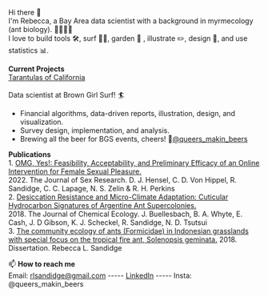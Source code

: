 Hi there 👋
<br>I'm Rebecca, a Bay Area data scientist with a background in myrmecology (ant biology). 🐜🐜🐜🐜
<br>I love to build tools 🛠, surf 🏄🏼, garden 🌱 , illustrate ✏️, design 🎨, and use statistics 📊.

**Current Projects**
<br>[Tarantulas of California](https://github.com/Floydworks/WildflowerFinder_Phenology_Tool)
<br>
<br>Data scientist at Brown Girl Surf! 🏄
- Financial algorithms, data-driven reports, illustration, design, and visualization.
- Survey design, implementation, and analysis.
- Brewing all the beer for BGS events, cheers! 🍻[@queers_makin_beers](https://www.instagram.com/queers_makin_beers/)

**Publications**
<br>1. [OMG, Yes!: Feasibility, Acceptability, and Preliminary Efficacy of an Online Intervention for Female Sexual Pleasure.](https://www.tandfonline.com/doi/full/10.1080/00224499.2021.1912277)
<br>2022. The Journal of Sex Research. D. J. Hensel, C. D. Von Hippel, R. Sandidge, C. C. Lapage, N. S. Zelin & R. H. Perkins
<br>2. [Desiccation Resistance and Micro-Climate Adaptation: Cuticular Hydrocarbon Signatures of Argentine Ant Supercolonies.](https://pubmed.ncbi.nlm.nih.gov/30430363/) 
<br>2018. The Journal of Chemical Ecology. J. Buellesbach, B. A. Whyte, E. Cash, J. D Gibson, K. J. Scheckel, R. Sandidge, N. D. Tsutsui
<br>3. [The community ecology of ants (Formicidae) in Indonesian grasslands with special focus on the tropical fire ant, Solenopsis geminata.](https://escholarship.org/uc/item/802527f6) 2018. Dissertation. Rebecca L. Sandidge

📫 **How to reach me**
<br>Email: rlsandidge@gmail.com ----- [LinkedIn](https://www.linkedin.com/in/rsandidge/) ----- Insta: @queers_makin_beers

<!--
**Floydworks/Floydworks** is a ✨ _special_ ✨ repository because its `README.md` (this file) appears on your GitHub profile.

Here are some ideas to get you started:

- 🔭 I’m currently working on ...
- 🌱 I’m currently learning ...
- 👯 I’m looking to collaborate on ...
- 🤔 I’m looking for help with ...
- 💬 Ask me about ...
- 📫 How to reach me: ...
- 😄 Pronouns: ...
- ⚡ Fun fact: ...
-->
